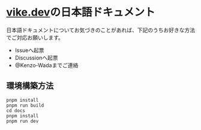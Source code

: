 # [vike.dev](https://vike.dev)の日本語ドキュメント

日本語ドキュメントについてお気づきのことがあれば、下記のうちお好きな方法でご対応お願いします。
- Issueへ起票
- Discussionへ起票
- @Kenzo-Wadaまでご連絡

## 環境構築方法
```
pnpm install
pnpm run build
cd docs
pnpm install
pnpm run dev
```
